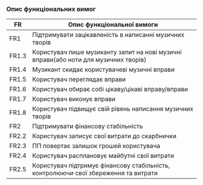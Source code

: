 ### Опис функціональних вимог

|   FR     | Опис функціональної вимоги|
|----------|---------------------------|
| FR1      | Підтримувати зацікавленість в написанні музичних творів|
| FR1.3    | Користувач пише музиканту запит на нові музичні вправи(або ноти для музичних творів)|
| FR1.4    | Музикант скидає користувачеві музичні вправи|
| FR1.5    | Користувач переглядає вправи|
| FR1.6    | Користувач обирає собі цікаву/цікаві вправу/вправи|
| FR1.7    | Користувач виконує вправи|
| FR1.8    | Користувач підвищує свій рівень написання музичних творів|
| FR2      | Підтримувати фінансову стабільність |
| FR2.2    | Користувач записує свої витрати до скарбнички|
| FR2.3    | ПП повертає залишок грошей користувача|
| FR2.4    | Користувач расплановує майбутні свої витрати|
| FR2.5    | Користувач підтримує фінансову стабільність, контролюючи свої збереження та витрати|
